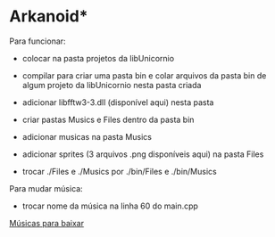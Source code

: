 # Arkanoid*

Para funcionar:

* colocar na pasta projetos da libUnicornio
	
* compilar para criar uma pasta bin e colar arquivos da pasta bin de algum projeto da libUnicornio nesta pasta criada

* adicionar libfftw3-3.dll (disponível aqui) nesta pasta
	
* criar pastas Musics e Files dentro da pasta bin

* adicionar musicas na pasta Musics

* adicionar sprites (3 arquivos .png disponíveis aqui) na pasta Files
	
* trocar ./Files e ./Musics por ./bin/Files e ./bin/Musics

Para mudar música:

* trocar nome da música na linha 60 do main.cpp

[Músicas para baixar](http://inf.ufrgs.br/~gmramella/unisinos/ter_fis/Musics/)
